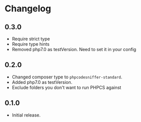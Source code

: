 # Changelog

## 0.3.0
* Require strict type
* Require type hints
* Removed php7.0 as testVersion. Need to set it in your config

## 0.2.0
* Changed composer type to `phpcodesniffer-standard`.
* Added php7.0 as testVersion.
* Exclude folders you don't want to run PHPCS against

## 0.1.0
* Initial release.